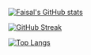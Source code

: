 [![Faisal's GitHub stats](https://github-readme-stats.vercel.app/api?username=faisalill&theme=radical)](https://github.com/faisalill/github-readme-stats)

[![GitHub Streak](https://streak-stats.demolab.com/?user=faisalill&theme=radical)](https://git.io/streak-stats)

[![Top Langs](https://github-readme-stats.vercel.app/api/top-langs/?username=faisalill&layout=compact&theme=radical)](https://github.com/faisalill/github-readme-stats)



